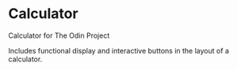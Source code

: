 # Calculator
 Calculator for The Odin Project


Includes functional display and interactive buttons in the layout of a calculator.